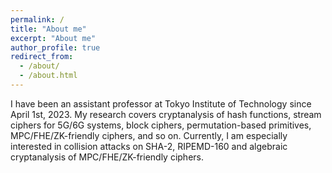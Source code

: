 ```yaml
---
permalink: /
title: "About me"
excerpt: "About me"
author_profile: true
redirect_from: 
  - /about/
  - /about.html
---
```


I have been an assistant professor at Tokyo Institute of Technology since April 1st, 2023. My research covers cryptanalysis of hash functions, stream ciphers for 5G/6G systems, block ciphers, permutation-based primitives, MPC/FHE/ZK-friendly ciphers, and so on. Currently, I am especially interested in collision attacks on SHA-2, RIPEMD-160 and algebraic cryptanalysis of MPC/FHE/ZK-friendly ciphers.
